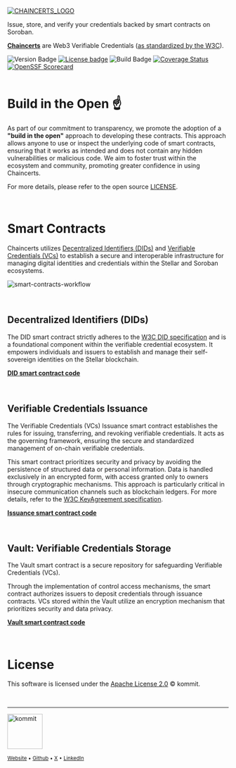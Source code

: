 [![CHAINCERTS_LOGO](https://github.com/kommitters/chaincerts-smart-contracts/assets/1649973/a43a4a8b-932b-47e5-af63-470e35ab9330)][chaincerts.co]

Issue, store, and verify your credentials backed by smart contracts on Soroban.

**[Chaincerts](https://chaincerts.co/)** are Web3 Verifiable Credentials ([as standardized by the W3C][w3c-vcs-spec]).

![Version Badge](https://img.shields.io/github/v/release/kommitters/chaincerts-smart-contracts?style=for-the-badge)
[![License badge](https://img.shields.io/github/license/kommitters/chaincerts-smart-contracts?style=for-the-badge)](https://github.com/kommitters/chaincerts-smart-contracts/blob/main/LICENSE)
![Build Badge](https://img.shields.io/github/actions/workflow/status/kommitters/chaincerts-smart-contracts/ci.yml?branch=main&style=for-the-badge)
[![Coverage Status](https://img.shields.io/coveralls/github/kommitters/chaincerts-smart-contracts?style=for-the-badge)](https://coveralls.io/github/kommitters/chaincerts-smart-contracts)
[![OpenSSF Scorecard](https://img.shields.io/ossf-scorecard/github.com/kommitters/chaincerts-smart-contracts?label=openssf%20scorecard&style=for-the-badge)](https://api.securityscorecards.dev/projects/github.com/kommitters/chaincerts-smart-contracts)
<br/>
<br/>

# Build in the Open ☝️
As part of our commitment to transparency, we promote the adoption of a **"build in the open"** approach to developing these contracts. This approach allows anyone to use or inspect the underlying code of smart contracts, ensuring that it works as intended and does not contain any hidden vulnerabilities or malicious code. We aim to foster trust within the ecosystem and community, promoting greater confidence in using Chaincerts.

For more details, please refer to the open source [LICENSE][license].

<br/>

# Smart Contracts
Chaincerts utilizes [Decentralized Identifiers (DIDs)][w3c-did-core-spec] and [Verifiable Credentials (VCs)][w3c-vcs-spec] to establish a secure and interoperable infrastructure for managing digital identities and credentials within the Stellar and Soroban ecosystems.
<br/>

![smart-contracts-workflow](https://github.com/kommitters/chaincerts-smart-contracts/assets/1649973/230a708b-7270-4f0c-bf91-53b397a8771a)

<br/>

## Decentralized Identifiers (DIDs)
The DID smart contract strictly adheres to the [W3C DID specification][w3c-did-core-spec] and is a foundational component within the verifiable credential ecosystem. It empowers individuals and issuers to establish and manage their self-sovereign identities on the Stellar blockchain.

[**DID smart contract code**][did-repo]

<br/>

## Verifiable Credentials Issuance
The Verifiable Credentials (VCs) Issuance smart contract establishes the rules for issuing, transferring, and revoking verifiable credentials. It acts as the governing framework, ensuring the secure and standardized management of on-chain verifiable credentials.

This smart contract prioritizes security and privacy by avoiding the persistence of structured data or personal information. Data is handled exclusively in an encrypted form, with access granted only to owners through cryptographic mechanisms. This approach is particularly critical in insecure communication channels such as blockchain ledgers. For more details, refer to the [W3C KeyAgreement specification](https://www.w3.org/TR/did-core/#dfn-keyagreement).

[**Issuance smart contract code**][vcs-issuance-repo]

<br/>

## Vault: Verifiable Credentials Storage
The Vault smart contract is a secure repository for safeguarding Verifiable Credentials (VCs).

Through the implementation of control access mechanisms, the smart contract authorizes issuers to deposit credentials through issuance contracts. VCs stored within the Vault utilize an encryption mechanism that prioritizes security and data privacy.

[**Vault smart contract code**][vcs-storage-repo]

<br/>

# License
This software is licensed under the [Apache License 2.0][license] © kommit.

<br/>

<hr/>

[<img src="https://github.com/kommitters/chaincerts-smart-contracts/assets/1649973/d60d775f-166b-4968-89b6-8be847993f8c" width="80px" alt="kommit"/>](https://kommit.co)

<sub>

[Website][kommit-website] •
[Github][kommit-github] •
[X][kommit-x] •
[LinkedIn][kommit-linkedin]

</sub>

[chaincerts.co]: https://chaincerts.co
[soroban-setup]: https://soroban.stellar.org/docs/getting-started/setup
[license]: https://github.com/kommitters/chaincerts-smart-contracts/blob/main/LICENSE
[coc]: https://github.com/kommitters/chaincerts-smart-contracts/blob/main/CODE_OF_CONDUCT.md
[changelog]: https://github.com/kommitters/chaincerts-smart-contracts/blob/main/CHANGELOG.md
[contributing]: https://github.com/kommitters/chaincerts-smart-contracts/blob/main/CONTRIBUTING.md
[w3c-did-core-spec]: https://www.w3.org/TR/did-core/
[w3c-vcs-spec]:https://www.w3.org/TR/vc-data-model
[did-repo]: https://github.com/kommitters/soroban-did-contract
[vcs-issuance-repo]: https://github.com/kommitters/chaincerts-smart-contracts/tree/main/issuance_contract
[vcs-storage-repo]: https://github.com/kommitters/chaincerts-smart-contracts/tree/main/vault_contract
[kommit-website]: https://kommit.co
[kommit-github]: https://github.com/kommitters
[kommit-x]: https://twitter.com/kommitco
[kommit-linkedin]: https://www.linkedin.com/company/kommit-co
